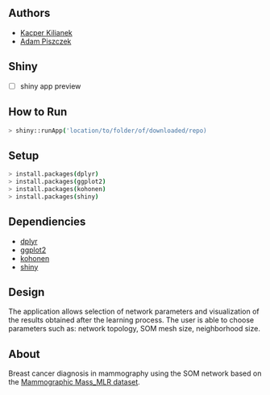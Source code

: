 ## Authors
- [Kacper Kilianek](https://github.com/Kkilianek)
- [Adam Piszczek](https://github.com/AdamPiszczek)

## Shiny
- [ ] shiny app preview

## How to Run

```sh
> shiny::runApp('location/to/folder/of/downloaded/repo)
```

## Setup

```sh
> install.packages(dplyr)
> install.packages(ggplot2)
> install.packages(kohonen)
> install.packages(shiny)
```

## Dependiencies
- [dplyr](https://dplyr.tidyverse.org/)
- [ggplot2](https://ggplot2.tidyverse.org/)
- [kohonen](https://cran.r-project.org/web/packages/kohonen/index.html)
- [shiny](https://shiny.rstudio.com/)

## Design

The application allows selection of network parameters and visualization of the results obtained after the learning process. The user is able to choose parameters such as: network topology, SOM mesh size, neighborhood size.

## About

Breast cancer diagnosis in mammography using the SOM network based on the [Mammographic Mass_MLR dataset](http://archive.ics.uci.edu/ml/datasets/mammographic+mass).
